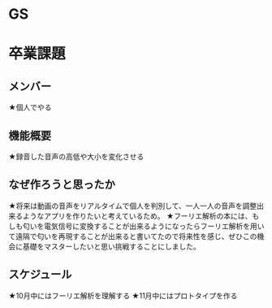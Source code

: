 # GS
<h1>卒業課題</h1> 
<h2>メンバー</h2> 
★個人でやる 
<h2>機能概要</h2> 
★録音した音声の高低や大小を変化させる 
<h2>なぜ作ろうと思ったか</h2> 
★将来は動画の音声をリアルタイムで個人を判別して、一人一人の音声を調整出来るようなアプリを作りたいと考えているため。 
★フーリエ解析の本には、もしも匂いを電気信号に変換することが出来るようになったらフーリエ解析を用いて遠隔で匂いを再現することが出来ると書いてたので将来性を感じ、ぜひこの機会に基礎をマスターしたいと思い挑戦することにしました。 
<h2>スケジュール</h2> 
★10月中にはフーリエ解析を理解する 
★11月中にはプロトタイプを作る 
